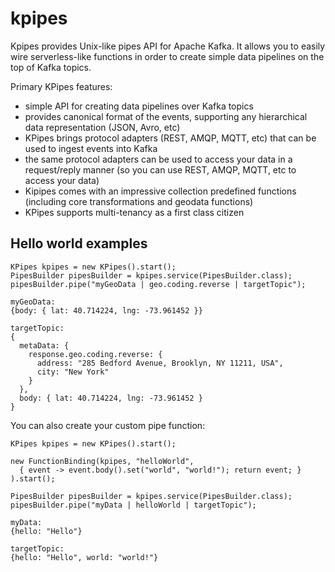# kpipes

Kpipes provides Unix-like pipes API for Apache Kafka. It allows you to easily wire serverless-like functions
in order to create simple data pipelines on the top of Kafka topics.

Primary KPipes features:
- simple API for creating data pipelines over Kafka topics
- provides canonical format of the events, supporting any hierarchical data
 representation (JSON, Avro, etc)
- KPipes brings protocol adapters (REST, AMQP, MQTT, etc) that can be used to ingest events
  into Kafka
- the same protocol adapters can be used to access your data in a request/reply manner
(so you can use REST, AMQP, MQTT, etc to access your data)
- Kipipes comes with an impressive collection predefined functions (including core transformations and geodata functions)
- KPipes supports multi-tenancy as a first class citizen

## Hello world examples


```
KPipes kpipes = new KPipes().start();
PipesBuilder pipesBuilder = kpipes.service(PipesBuilder.class);
pipesBuilder.pipe("myGeoData | geo.coding.reverse | targetTopic");
```
```
myGeoData:
{body: { lat: 40.714224, lng: -73.961452 }}

targetTopic:
{
  metaData: {
    response.geo.coding.reverse: {
      address: "285 Bedford Avenue, Brooklyn, NY 11211, USA",
      city: "New York"
    }
  },
  body: { lat: 40.714224, lng: -73.961452 }
}
```

You can also create your custom pipe function:

```
KPipes kpipes = new KPipes().start();

new FunctionBinding(kpipes, "helloWorld",
  { event -> event.body().set("world", "world!"); return event; }
).start();

PipesBuilder pipesBuilder = kpipes.service(PipesBuilder.class);
pipesBuilder.pipe("myData | helloWorld | targetTopic");
```
```
myData:
{hello: "Hello"}

targetTopic:
{hello: "Hello", world: "world!"}
```
